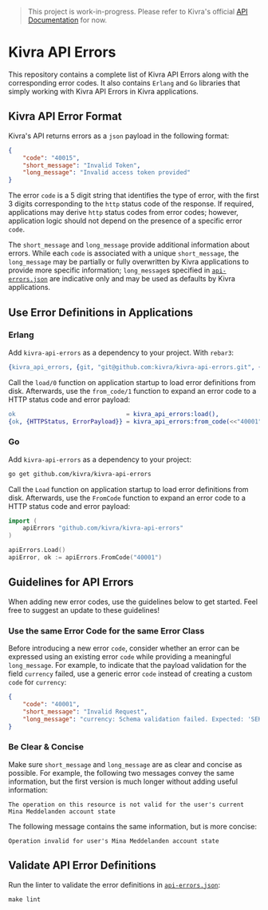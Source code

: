 > This project is work-in-progress. Please refer to Kivra's official [API Documentation](https://developer.kivra.com/#section/Errors/Error-codes)
> for now.

# Kivra API Errors

This repository contains a complete list of Kivra API Errors along with the
corresponding error codes. It also contains `Erlang` and `Go` libraries that
simply working with Kivra API Errors in Kivra applications. 

## Kivra API Error Format

Kivra's API returns errors as a `json` payload in the following format:

```json
{
    "code": "40015",
    "short_message": "Invalid Token",
    "long_message": "Invalid access token provided"
}
```

The error `code` is a 5 digit string that identifies the type of error,
with the first 3 digits corresponding to the `http` status code of the response.
If required, applications may derive `http` status codes from error codes;
however, application logic should not depend on the presence of a specific
error `code`.

The `short_message` and `long_message` provide additional information about
errors. While each `code` is associated with a unique `short_message`, the
`long_message` may be partially or fully overwritten by Kivra applications to
provide more specific information; `long_message`s specified in [`api-errors.json`](./api-errors.json)
are indicative only and may be used as defaults by Kivra applications.

## Use Error Definitions in Applications

### Erlang

Add `kivra-api-errors` as a dependency to your project. With `rebar3`:

```erlang
{kivra_api_errors, {git, "git@github.com:kivra/kivra-api-errors.git", {tag, "..."}}}
```

Call the `load/0` function on application startup to load error definitions
from disk. Afterwards, use the `from_code/1` function to expand an error
code to a HTTP status code and error payload:

```erlang
ok                               = kivra_api_errors:load(),
{ok, {HTTPStatus, ErrorPayload}} = kivra_api_errors:from_code(<<"40001">>)

```

### Go

Add `kivra-api-errors` as a dependency to your project:

```bash
go get github.com/kivra/kivra-api-errors
```

Call the `Load` function on application startup to load error definitions
from disk. Afterwards, use the `FromCode` function to expand an error
code to a HTTP status code and error payload:

```go
import (
	apiErrors "github.com/kivra/kivra-api-errors"
)

apiErrors.Load()
apiError, ok := apiErrors.FromCode("40001")
```

## Guidelines for API Errors

When adding new error codes, use the guidelines below to get started. Feel
free to suggest an update to these guidelines!

### Use the same Error Code for the same Error Class

Before introducing a new error `code`, consider whether an error can be expressed
using an existing error `code` while providing a meaningful `long_message`. For
example, to indicate that the payload validation for the field `currency` failed,
use a generic error `code` instead of creating a custom `code` for `currency`:

```json
{
    "code": "40001",
    "short_message": "Invalid Request",
    "long_message": "currency: Schema validation failed. Expected: 'SEK', Got: 'EUR'"
}
```

### Be Clear & Concise

Make sure `short_message` and `long_message` are as clear and concise as possible.
For example, the following two messages convey the same information, but
the first version is much longer without adding useful information:

    The operation on this resource is not valid for the user's current Mina Meddelanden account state

The following message contains the same information, but is more concise:

    Operation invalid for user's Mina Meddelanden account state

## Validate API Error Definitions

Run the linter to validate the error definitions in [`api-errors.json`](./api-errors.json):

    make lint
